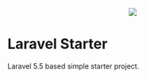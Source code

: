 <p align="center"><img src="https://laravel.com/assets/img/components/logo-laravel.svg"></p>

# Laravel Starter
Laravel 5.5 based simple starter project.
